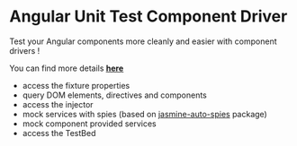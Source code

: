 # Angular Unit Test Component Driver

Test your Angular components more cleanly and easier with component drivers !

You can find more details <u>**[here](/projects/angular-unit-component-driver/README.md)**</u>

- access the fixture properties
- query DOM elements, directives and components
- access the injector
- mock services with spies (based on [jasmine-auto-spies](https://github.com/hirezio/jasmine-auto-spies) package)
- mock component provided services
- access the TestBed

